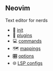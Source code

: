 ## Neovim

Text editor for nerds

- 🔑 [init][init]
- 🔌 [plugins][plugins]
- 💻 [commands][commands]
- 🗺️ [mappings][mappings]
- 🎛️ [options][options]
- 🌐 [LSP configs][lsp]

[init]: ./init.lua
[plugins]: ./lua/plugins/
[commands]: ./lua/commands.lua
[mappings]: ./lua/mappings.lua
[options]: ./lua/options.lua
[lsp]: ./lsp/

